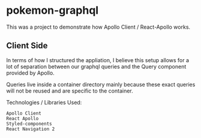 # pokemon-graphql

This was a project to demonstrate how Apollo Client / React-Apollo works.

## Client Side

In terms of how I structured the appliation, I believe this setup allows for a lot of separation between our graphql queries and the Query component provided by Apollo. 

Queries live inside a container directory mainly because these exact queries will not be reused and are specific to the container.

Technologies / Libraries Used:

```
Apollo Client
React Apollo
Styled-components
React Navigation 2
```